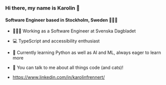 ### Hi there, my name is Karolin 👋 
####  Software Engineer based in Stockholm, Sweden 👩🏼‍💻

- 👩🏼‍💻 Working as a Software Engineer at Svenska Dagbladet

- 💻 TypeScript and accessibility enthusiast

- 🌱 Currently learning Python as well as AI and ML, always eager to learn more

- 💬 You can talk to me about all things code (and cats)!

- https://www.linkedin.com/in/karolinfrennert/
